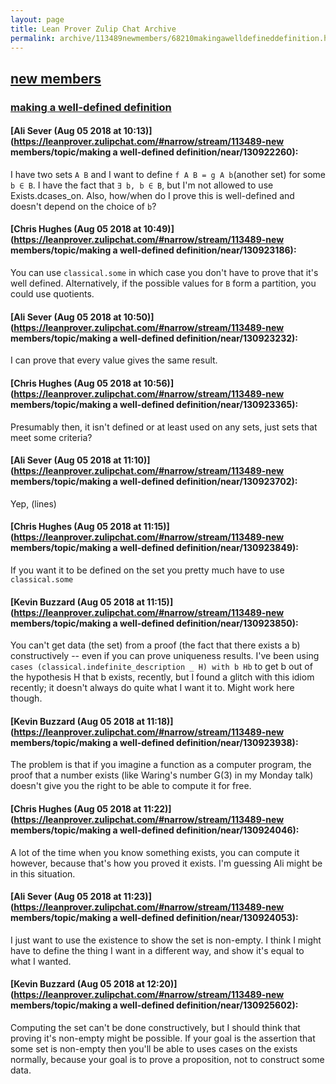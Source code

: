 ```yaml
---
layout: page
title: Lean Prover Zulip Chat Archive 
permalink: archive/113489newmembers/68210makingawelldefineddefinition.html
---
```


## [new members](index.html)
### [making a well-defined definition](68210makingawelldefineddefinition.html)

#### [Ali Sever (Aug 05 2018 at 10:13)](https://leanprover.zulipchat.com/#narrow/stream/113489-new members/topic/making a well-defined definition/near/130922260):
I have two sets `A B` and I want to define `f A B = g A b`(another set) for some `b ∈ B`.  I have the fact that `∃ b, b ∈ B`, but I'm not allowed to use Exists.dcases_on. Also, how/when do I prove this is well-defined and doesn't depend on the choice of `b`?

#### [Chris Hughes (Aug 05 2018 at 10:49)](https://leanprover.zulipchat.com/#narrow/stream/113489-new members/topic/making a well-defined definition/near/130923186):
You can use `classical.some` in which case you don't have to prove that it's well defined. Alternatively, if the possible values for `B` form a partition, you could use quotients.

#### [Ali Sever (Aug 05 2018 at 10:50)](https://leanprover.zulipchat.com/#narrow/stream/113489-new members/topic/making a well-defined definition/near/130923232):
I can prove that every value gives the same result.

#### [Chris Hughes (Aug 05 2018 at 10:56)](https://leanprover.zulipchat.com/#narrow/stream/113489-new members/topic/making a well-defined definition/near/130923365):
Presumably then, it isn't defined or at least used on any sets, just sets that meet some criteria?

#### [Ali Sever (Aug 05 2018 at 11:10)](https://leanprover.zulipchat.com/#narrow/stream/113489-new members/topic/making a well-defined definition/near/130923702):
Yep, (lines)

#### [Chris Hughes (Aug 05 2018 at 11:15)](https://leanprover.zulipchat.com/#narrow/stream/113489-new members/topic/making a well-defined definition/near/130923849):
If you want it to be defined on the set you pretty much have to  use `classical.some`

#### [Kevin Buzzard (Aug 05 2018 at 11:15)](https://leanprover.zulipchat.com/#narrow/stream/113489-new members/topic/making a well-defined definition/near/130923850):
You can't get data (the set) from a proof (the fact that there exists a b) constructively -- even if you can prove uniqueness results. I've been using `cases (classical.indefinite_description _ H) with b Hb` to get b out of the hypothesis H that b exists, recently, but I found a glitch with this idiom recently; it doesn't always do quite what I want it to. Might work here though.

#### [Kevin Buzzard (Aug 05 2018 at 11:18)](https://leanprover.zulipchat.com/#narrow/stream/113489-new members/topic/making a well-defined definition/near/130923938):
The problem is that if you imagine a function as a computer program, the proof that a number exists (like Waring's number G(3) in my Monday talk) doesn't give you the right to be able to compute it for free.

#### [Chris Hughes (Aug 05 2018 at 11:22)](https://leanprover.zulipchat.com/#narrow/stream/113489-new members/topic/making a well-defined definition/near/130924046):
A lot of the time when you know something exists, you can compute it however, because that's how you proved it exists. I'm guessing Ali might be in this situation.

#### [Ali Sever (Aug 05 2018 at 11:23)](https://leanprover.zulipchat.com/#narrow/stream/113489-new members/topic/making a well-defined definition/near/130924053):
I just want to use the existence to show the set is non-empty. I think I might have to define the thing I want in a different way, and show it's equal to what I wanted.

#### [Kevin Buzzard (Aug 05 2018 at 12:20)](https://leanprover.zulipchat.com/#narrow/stream/113489-new members/topic/making a well-defined definition/near/130925602):
Computing the set can't be done constructively, but I should think that proving it's non-empty might be possible. If your goal is the assertion that some set is non-empty then you'll be able to uses cases on the exists normally, because your goal is to prove a proposition, not to construct some data.


